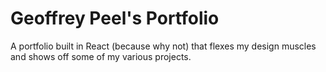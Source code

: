 # Geoffrey Peel's Portfolio

A portfolio built in React (because why not) that flexes my design muscles and shows off some of my various projects.